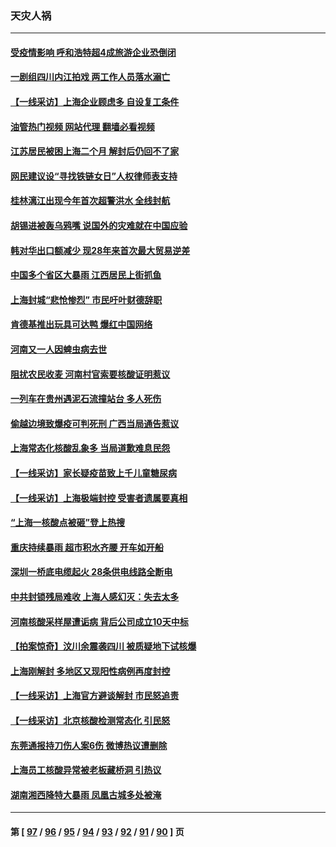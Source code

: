 ### 天灾人祸
---
#### [受疫情影响 呼和浩特超4成旅游企业恐倒闭](../../pages/ncid280/n13753289.md?06062045) 
#### [一剧组四川内江拍戏 两工作人员落水溺亡](../../pages/ncid280/n13753122.md?06062045) 
#### [【一线采访】上海企业顾虑多 自设复工条件](../../pages/ncid280/n13753011.md?06062045) 
#### [油管热门视频 网站代理 翻墙必看视频](http://209.222.30.114:81/youtube.html?06062045)
#### [江苏居民被困上海二个月 解封后仍回不了家](../../pages/ncid280/n13752783.md?06062045) 
#### [网民建议设“寻找铁链女日”人权律师表支持](../../pages/ncid280/n13752726.md?06062045) 
#### [桂林漓江出现今年首次超警洪水 全线封航](../../pages/ncid280/n13752742.md?06062045) 
#### [胡锡进被轰乌鸦嘴 说国外的灾难就在中国应验](../../pages/ncid280/n13752616.md?06062045) 
#### [韩对华出口额减少 现28年来首次最大贸易逆差](../../pages/ncid280/n13752569.md?06062045) 
#### [中国多个省区大暴雨 江西居民上街抓鱼](../../pages/ncid280/n13752238.md?06062045) 
#### [上海封城“悲怆惨烈” 市民吁叶财德辞职](../../pages/ncid280/n13752264.md?06062045) 
#### [肯德基推出玩具可达鸭 爆红中国网络](../../pages/ncid280/n13752318.md?06062045) 
#### [河南又一人因蜱虫病去世](../../pages/ncid280/n13752215.md?06062045) 
#### [阻扰农民收麦 河南村官索要核酸证明惹议](../../pages/ncid280/n13752209.md?06062045) 
#### [一列车在贵州遇泥石流撞站台 多人死伤](../../pages/ncid280/n13752144.md?06062045) 
#### [偷越边境致爆疫可判死刑 广西当局通告惹议](../../pages/ncid280/n13752058.md?06062045) 
#### [上海常态化核酸乱象多 当局道歉难息民怨](../../pages/ncid280/n13751842.md?06062045) 
#### [【一线采访】家长疑疫苗致上千儿童糖尿病](../../pages/ncid280/n13751786.md?06062045) 
#### [【一线采访】上海极端封控 受害者遗属要真相](../../pages/ncid280/n13751150.md?06062045) 
#### [“上海一核酸点被砸”登上热搜](../../pages/ncid280/n13751565.md?06062045) 
#### [重庆持续暴雨 超市积水齐腰 开车如开船](../../pages/ncid280/n13751506.md?06062045) 
#### [深圳一桥底电缆起火 28条供电线路全断电](../../pages/ncid280/n13751439.md?06062045) 
#### [中共封锁残局难收 上海人感幻灭：失去太多](../../pages/ncid280/n13751162.md?06062045) 
#### [河南核酸采样屋遭诟病 背后公司成立10天中标](../../pages/ncid280/n13751197.md?06062045) 
#### [【拍案惊奇】汶川余震袭四川 被质疑地下试核爆](../../pages/ncid280/n13751002.md?06062045) 
#### [上海刚解封 多地区又现阳性病例再度封控](../../pages/ncid280/n13751075.md?06062045) 
#### [【一线采访】上海官方避谈解封 市民怒追责](../../pages/ncid280/n13751043.md?06062045) 
#### [【一线采访】北京核酸检测常态化 引民怒](../../pages/ncid280/n13751021.md?06062045) 
#### [东莞通报持刀伤人案6伤 微博热议遭删除](../../pages/ncid280/n13750925.md?06062045) 
#### [上海员工核酸异常被老板藏桥洞 引热议](../../pages/ncid280/n13750893.md?06062045) 
#### [湖南湘西降特大暴雨 凤凰古城多处被淹](../../pages/ncid280/n13750772.md?06062045) 

---
#### 第 [ [97](./97.md?06062045) / [96](./96.md?06062045) / [95](./95.md?06062045) / [94](./94.md?06062045) / [93](./93.md?06062045) / [92](./92.md?06062045) / [91](./91.md?06062045) / [90](./90.md?06062045) ] 页
